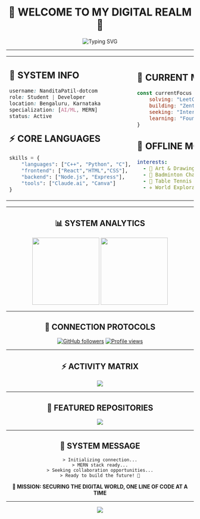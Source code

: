 <div align="center">

# 🌌 WELCOME TO MY DIGITAL REALM 🌌

<img src="https://readme-typing-svg.herokuapp.com?font=Orbitron&size=25&pause=1000&color=00F5FF&center=true&vCenter=true&width=600&lines=Hi+there%2C+I'm+Nandita+%F0%9F%91%8B;Student+%7C+Cybersecurity+Enthusiast;MERN+Stack+Developer;Based+in+Bengaluru+%F0%9F%8C%86" alt="Typing SVG" />

---

</div>

<table align="center">
<tr>
<td width="50%">

## 🔐 **SYSTEM INFO**
```css
username: NanditaPatil-dotcom
role: Student | Developer
location: Bengaluru, Karnataka
specialization: [AI/ML, MERN]
status: Active
```

## ⚡ **CORE LANGUAGES**
```python
skills = {
    "languages": ["C++", "Python", "C"],
    "frontend": ["React","HTML","CSS"],
    "backend": ["Node.js", "Express"],
    "tools": ["Claude.ai", "Canva"]
}
```

</td>
<td width="50%">

## 🎯 **CURRENT MISSION**
```javascript
const currentFocus = {
    solving: "LeetCode Problems",
    building: "Zenthomes Project",
    seeking: "Internship Opportunities",
    learning: "Foundational AI"
}
```

## 🌟 **OFFLINE MODE**
```yaml
interests:
  - 🎨 Art & Drawing
  - 🏸 Badminton Championships  
  - 🏓 Table Tennis Battles
  - ✈️ World Exploration
```

</td>
</tr>
</table>

---

<div align="center">

## 📊 **SYSTEM ANALYTICS**

<img height="180em" src="https://github-readme-stats.vercel.app/api?username=NanditaPatil-dotcom&show_icons=true&theme=tokyonight&include_all_commits=true&count_private=true&hide_border=true&bg_color=0d1117&title_color=00f5ff&icon_color=00f5ff&text_color=ffffff"/>

<img height="180em" src="https://github-readme-stats.vercel.app/api/top-langs/?username=NanditaPatil-dotcom&layout=compact&langs_count=8&theme=tokyonight&hide_border=true&bg_color=0d1117&title_color=00f5ff&text_color=ffffff"/>

</div>

---

<div align="center">

## 🔗 **CONNECTION PROTOCOLS**

[![GitHub followers](https://img.shields.io/github/followers/NanditaPatil-dotcom?label=Follow&style=for-the-badge&color=00f5ff&labelColor=0d1117)](https://github.com/NanditaPatil-dotcom)
[![Profile views](https://komarev.com/ghpvc/?username=NanditaPatil-dotcom&color=00f5ff&style=for-the-badge&label=PROFILE+VIEWS)](https://github.com/NanditaPatil-dotcom)

</div>

---

<div align="center">

## ⚡ **ACTIVITY MATRIX**

<img src="https://github-readme-activity-graph.vercel.app/graph?username=NanditaPatil-dotcom&bg_color=0d1117&color=ffffff&line=00f5ff&point=00f5ff&area=true&hide_border=true" />

</div>

---

<div align="center">

## 🚀 **FEATURED REPOSITORIES**

<a href="https://github.com/NanditaPatil-dotcom/Zenthomes">
<img align="center" src="https://github-readme-stats.vercel.app/api/pin/?username=NanditaPatil-dotcom&repo=Zenthomes&theme=tokyonight&hide_border=true&bg_color=0d1117&title_color=00f5ff&icon_color=00f5ff&text_color=ffffff" />
</a>

</div>

---

<div align="center">

## 💭 **SYSTEM MESSAGE**

```
> Initializing connection...
> MERN stack ready...
> Seeking collaboration opportunities...
> Ready to build the future! 🚀
```

**🎯 MISSION: SECURING THE DIGITAL WORLD, ONE LINE OF CODE AT A TIME**

---

<img src="https://capsule-render.vercel.app/api?type=waving&color=gradient&customColorList=6,11,20&height=100&section=footer&animation=twinkling"/>

</div>
